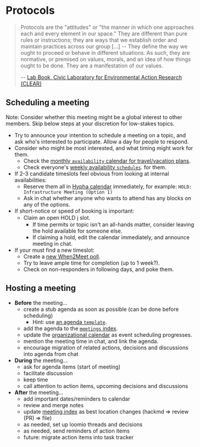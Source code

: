 # Protocols

> Protocols are the "attitudes" or "the manner in which one approaches each and
every element in our space." They are different than pure rules or
instructions; they are ways that we establish order and maintain practices
across our group [...] -- They define the way we ought to proceed or behave in
different situations. As such, they are normative, or premised on values,
morals, and an idea of how things ought to be done. They are a manifestation of
our values.
>
> -- [Lab Book, Civic Laboratory for Environmental Action Research (CLEAR)][clear-lab-book]

## Scheduling a meeting

Note: Consider whether this meeting might be a global interest to other
  members. Skip below steps at your discretion for low-stakes topics.

- Try to announce your intention to schedule a meeting on a topic, and ask
  who's interested to participate. Allow a day for people to respond.
- Consider who might be most interested, and what timing might work for
  them.
  - Check the [monthly `availability` calendar for travel/vacation plans][availability].
  - Check everyone's [weekly availability `schedules`][schedules].
    for them.
- If 2-3 candidate timeslots feel obvious from looking at internal
  availabilities:
  - Reserve them all in [Hypha calendar][calendar] immediately, for example: `HOLD:
    Infrastructure Meeting (Option 1)`
  - Ask in chat whether anyone who wants to attend has any blocks on any
    of the options.
- If short-notice or speed of booking is important:
  - Claim an open HOLD [:information_source:](/meetings.md#holds) slot.
    - If time permits or topic isn't an all-hands matter, consider
      leaving the hold available for someone else.
    - If claiming a hold, edit the calendar immediately, and announce
      meeting in chat.
- If your must find a new timeslot:
  - Create a [new When2Meet poll](https://www.when2meet.com/).
  - Try to leave ample time for completion (up to 1 week?).
  - Check on non-responders in following days, and poke them.

## Hosting a meeting

- **Before** the meeting...
  - create a stub agenda as soon as possible (can be done before scheduling)
    - Hint: use [an agenda `template`][template].
  - add the agenda to the [`meetings` index][meetings].
  - update the [organizational calendar][calendar] as event scheduling
    progresses.
  - mention the meeting time in chat, and link the agenda.
  - encourage migration of related actions, decisions and discussions
    into agenda from chat
- **During** the meeting...
  - ask for agenda items (start of meeting)
  - facilitate discussion
  - keep time
  - call attention to action items, upcoming decisions and discussions
- **After** the meeting...
  - add important dates/reminders to calendar
  - review and merge notes
  - update [meeting index][meetings] as best location changes
    (hackmd => review (PR) => file)
  - as needed, set up loomio threads and decisions
  - as needed, send reminders of action items
  - future: migrate action items into task tracker

<!-- Links -->
   [clear-lab-book]: https://civiclaboratory.nl/clear-lab-book/
   [availability]: https://link.hypha.coop/availability
   [schedules]: https://link.hypha.coop/schedules
   [meetings]: https://link.hypha.coop/meetings
   [template]: https://link.hypha.coop/template
   [calendar]: https://link.hypha.coop/calendar
